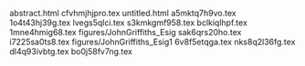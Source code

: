 abstract.html
cfvhmjhjpro.tex
untitled.html
a5mktq7h9vo.tex
1o4t43hj39g.tex
lvegs5qlci.tex
s3kmkgmf958.tex
bclkiqlhpf.tex
1mne4hmig68.tex
figures/JohnGriffiths_Esig
sak6qrs20ho.tex
i7225sa0ts8.tex
figures/JohnGriffiths_Esig1
6v8f5etqga.tex
nks8q2l36fg.tex
dl4q93ivbtg.tex
bo0j58fv7ng.tex